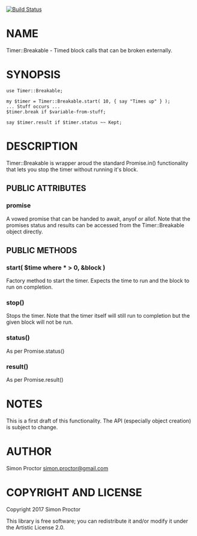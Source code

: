 [![Build Status](https://travis-ci.org/Scimon/Timer-Breakable.svg?branch=master)](https://travis-ci.org/Scimon/Timer-Breakable)

NAME
====

Timer::Breakable - Timed block calls that can be broken externally.

SYNOPSIS
========

    use Timer::Breakable;

    my $timer = Timer::Breakable.start( 10, { say "Times up" } );
    ... Stuff occurs ...
    $timer.break if $variable-from-stuff;

    say $timer.result if $timer.status ~~ Kept;

DESCRIPTION
===========

Timer::Breakable is wrapper aroud the standard Promise.in() functionality that lets you stop the timer without running it's block.

PUBLIC ATTRIBUTES
-----------------

### promise

A vowed promise that can be handed to await, anyof or allof. Note that the promises status and results can be accessed from the Timer::Breakable object directly.

PUBLIC METHODS
--------------

### start( $time where * > 0, &block )

Factory method to start the timer. Expects the time to run and the block to run on completion.

### stop()

Stops the timer. Note that the timer itself will still run to completion but the given block will not be run.

### status()

As per Promise.status()

### result()

As per Promise.result()

NOTES
=====

This is a first draft of this functionality. The API (especially object creation) is subject to change.

AUTHOR
======

Simon Proctor <simon.proctor@gmail.com>

COPYRIGHT AND LICENSE
=====================

Copyright 2017 Simon Proctor

This library is free software; you can redistribute it and/or modify it under the Artistic License 2.0.
